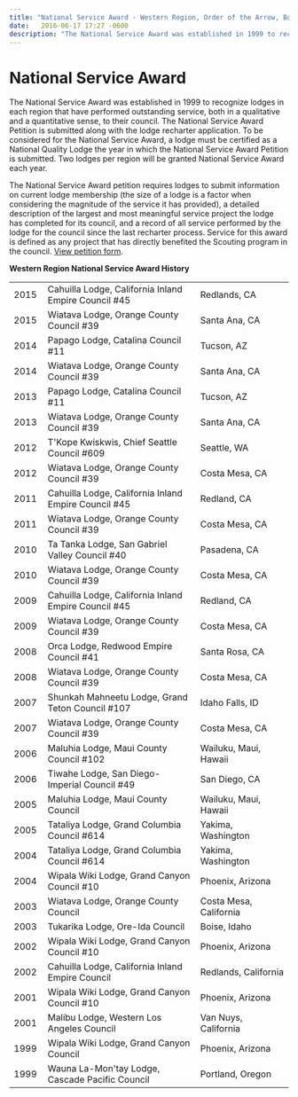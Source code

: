 ```yaml
---
title: "National Service Award - Western Region, Order of the Arrow, Boy Scouts of America"
date:   2016-06-17 17:27 -0600
description: "The National Service Award was established in 1999 to recognize lodges in each region that have performed outstanding service, both in a qualitative and a quantitative sense, to their council."
---
```


#  National Service Award

The National Service Award was established in 1999 to recognize lodges in each region that have performed outstanding service, both in a qualitative and a quantitative sense, to their council. The National Service Award Petition is submitted along with the lodge recharter application. To be considered for the National Service Award, a lodge must be certified as a National Quality Lodge the year in which the National Service Award Petition is submitted. Two lodges per region will be granted National Service Award each year.

The National Service Award petition requires lodges to submit information on current lodge membership (the size of a lodge is a factor when considering the magnitude of the service it has provided), a detailed description of the largest and most meaningful service project the lodge has completed for its council, and a record of all service performed by the lodge for the council since the last recharter process. Service for this award is defined as any project that has directly benefited the Scouting program in the council. <a href="http://www.oa-bsa.org/pages/content/printable-forms" target="_blank">View petition form</a>.

<strong>Western Region National Service Award History</strong>
<table style="width:100%; max-width:100%;" border="0">
<tbody>
<tr>
<td>2015</td>
<td>Cahuilla Lodge, California Inland Empire Council #45</td>
<td>Redlands, CA</td>
</tr>
<tr>
<td>2015</td>
<td>Wiatava Lodge, Orange County Council #39</td>
<td>Santa Ana, CA</td>
</tr>
<tr>
<td>2014</td>
<td>Papago Lodge, Catalina Council #11</td>
<td>Tucson, AZ</td>
</tr>
<tr>
<td>2014</td>
<td>Wiatava Lodge, Orange County Council #39</td>
<td>Santa Ana, CA</td>
</tr>
<tr>
<td>2013</td>
<td>Papago Lodge, Catalina Council #11</td>
<td>Tucson, AZ</td>
</tr>
<tr>
<td>2013</td>
<td>Wiatava Lodge, Orange County Council #39</td>
<td>Santa Ana, CA</td>
</tr>
<tr>
<td>2012</td>
<td>T'Kope Kwiskwis, Chief Seattle Council #609</td>
<td>Seattle, WA</td>
</tr>
<tr>
<td>2012</td>
<td>Wiatava Lodge, Orange County Council #39</td>
<td>Costa Mesa, CA</td>
</tr>
<tr>
<td>2011</td>
<td>Cahuilla Lodge, California Inland Empire Council #45</td>
<td>Redland, CA</td>
</tr>
<tr>
<td>2011</td>
<td>Wiatava Lodge, Orange County Council #39</td>
<td>Costa Mesa, CA</td>
</tr>
<tr>
<td>2010</td>
<td>Ta Tanka Lodge, San Gabriel Valley Council #40</td>
<td>Pasadena, CA</td>
</tr>
<tr>
<td>2010</td>
<td>Wiatava Lodge, Orange County Council #39</td>
<td>Costa Mesa, CA</td>
</tr>
<tr>
<td>2009</td>
<td>Cahuilla Lodge, California Inland Empire Council #45</td>
<td>Redland, CA</td>
</tr>
<tr>
<td>2009</td>
<td>Wiatava Lodge, Orange County Council #39</td>
<td>Costa Mesa, CA</td>
</tr>
<tr>
<td>2008</td>
<td>Orca Lodge, Redwood Empire Council #41</td>
<td>Santa Rosa, CA</td>
</tr>
<tr>
<td>2008</td>
<td>Wiatava Lodge, Orange County Council #39</td>
<td>Costa Mesa, CA</td>
</tr>
<tr>
<td>2007</td>
<td>Shunkah Mahneetu Lodge, Grand Teton Council #107</td>
<td>Idaho Falls, ID</td>
</tr>
<tr>
<td>2007</td>
<td>Wiatava Lodge, Orange County Council #39</td>
<td>Costa Mesa, CA</td>
</tr>
<tr>
<td>2006</td>
<td>Maluhia Lodge, Maui County Council #102</td>
<td>Wailuku, Maui, Hawaii</td>
</tr>
<tr>
<td>2006</td>
<td>Tiwahe Lodge, San Diego-Imperial Council #49</td>
<td>San Diego, CA</td>
</tr>
<tr>
<td>2005</td>
<td>Maluhia Lodge, Maui County Council</td>
<td>Wailuku, Maui, Hawaii</td>
</tr>
<tr>
<td>2005</td>
<td>Tataliya Lodge, Grand Columbia Council #614</td>
<td>Yakima, Washington</td>
</tr>
<tr>
<td>2004</td>
<td>Tataliya Lodge, Grand Columbia Council #614</td>
<td>Yakima, Washington</td>
</tr>
<tr>
<td>2004</td>
<td>Wipala Wiki Lodge, Grand Canyon Council #10</td>
<td>Phoenix, Arizona</td>
</tr>
<tr>
<td>2003</td>
<td>Wiatava Lodge, Orange County Council</td>
<td>Costa Mesa, California</td>
</tr>
<tr>
<td>2003</td>
<td>Tukarika Lodge, Ore-Ida Council</td>
<td>Boise, Idaho</td>
</tr>
<tr>
<td>2002</td>
<td>Wipala Wiki Lodge, Grand Canyon Council #10</td>
<td>Phoenix, Arizona</td>
</tr>
<tr>
<td>2002</td>
<td>Cahuilla Lodge, California Inland Empire Council</td>
<td>Redlands, California</td>
</tr>
<tr>
<td>2001</td>
<td>Wipala Wiki Lodge, Grand Canyon Council #10</td>
<td>Phoenix, Arizona</td>
</tr>
<tr>
<td>2001</td>
<td>Malibu Lodge, Western Los Angeles Council</td>
<td>Van Nuys, California</td>
</tr>
<tr>
<td width="47">1999</td>
<td width="337">Wipala Wiki Lodge, Grand Canyon Council</td>
<td width="178">Phoenix, Arizona</td>
</tr>
<tr>
<td>1999</td>
<td>Wauna La-Mon'tay Lodge, Cascade Pacific Council</td>
<td>Portland, Oregon</td>
</tr>
</tbody>
</table>
